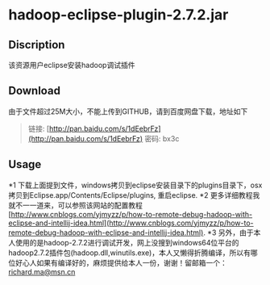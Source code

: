# hadoop-eclipse-plugin-2.7.2.jar

## Discription
  该资源用户eclipse安装hadoop调试插件

## Download
  由于文件超过25M大小，不能上传到GITHUB，请到百度网盘下载，地址如下
  > 链接: [http://pan.baidu.com/s/1dEebrFz](http://pan.baidu.com/s/1dEebrFz) 密码: bx3c

## Usage
  *1 下载上面提到文件，windows拷贝到eclipse安装目录下的plugins目录下，osx拷贝到Eclipse.app/Contents/Eclipse/plugins, 重启eclipse.
  *2 更多详细教程我就不一一道来，可以参照该网站的配置教程[http://www.cnblogs.com/yjmyzz/p/how-to-remote-debug-hadoop-with-eclipse-and-intellij-idea.html](http://www.cnblogs.com/yjmyzz/p/how-to-remote-debug-hadoop-with-eclipse-and-intellij-idea.html).
  *3 另外，由于本人使用的是hadoop-2.7.2进行调试开发，网上没搜到windows64位平台的hadoop2.7.2插件包(hadoop.dll,winutils.exe)，本人又懒得折腾编译，所以有哪位好心人如果有编译好的，麻烦提供给本人一份，谢谢！留邮箱一个：richard.ma@msn.cn
